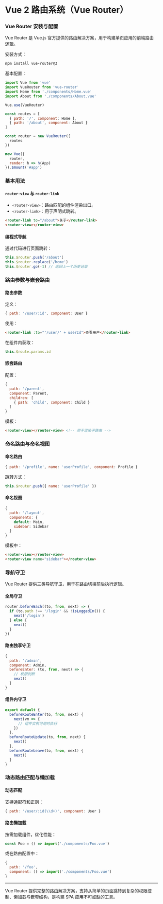 # Vue 2 路由系统（Vue Router）

### Vue Router 安装与配置

Vue Router 是 Vue.js 官方提供的路由解决方案，用于构建单页应用的前端路由逻辑。

安装方式：

```bash
npm install vue-router@3
```

基本配置：

```js
import Vue from 'vue'
import VueRouter from 'vue-router'
import Home from './components/Home.vue'
import About from './components/About.vue'

Vue.use(VueRouter)

const routes = [
  { path: '/', component: Home },
  { path: '/about', component: About }
]

const router = new VueRouter({
  routes
})

new Vue({
  router,
  render: h => h(App)
}).$mount('#app')
```

### 基本用法

#### `router-view` 与 `router-link`

- `<router-view>`：路由匹配的组件渲染出口。
- `<router-link>`：用于声明式跳转。

```html
<router-link to="/about">关于</router-link>
<router-view></router-view>
```

#### 编程式导航

通过代码进行页面跳转：

```js
this.$router.push('/about')
this.$router.replace('/home')
this.$router.go(-1) // 返回上一个历史记录
```

### 路由参数与嵌套路由

#### 路由参数

定义：

```js
{ path: '/user/:id', component: User }
```

使用：

```html
<router-link :to="'/user/' + userId">查看用户</router-link>
```

在组件内获取：

```js
this.$route.params.id
```

#### 嵌套路由

配置：

```js
{
  path: '/parent',
  component: Parent,
  children: [
    { path: 'child', component: Child }
  ]
}
```

模板：

```html
<router-view></router-view> <!-- 用于渲染子路由 -->
```

### 命名路由与命名视图

#### 命名路由

```js
{ path: '/profile', name: 'userProfile', component: Profile }
```

跳转方式：

```js
this.$router.push({ name: 'userProfile' })
```

#### 命名视图

```js
{
  path: '/layout',
  components: {
    default: Main,
    sidebar: Sidebar
  }
}
```

模板中：

```html
<router-view></router-view>
<router-view name="sidebar"></router-view>
```

### 导航守卫

Vue Router 提供三类导航守卫，用于在路由切换前后执行逻辑。

#### 全局守卫

```js
router.beforeEach((to, from, next) => {
  if (to.path !== '/login' && !isLoggedIn()) {
    next('/login')
  } else {
    next()
  }
})
```

#### 路由独享守卫

```js
{
  path: '/admin',
  component: Admin,
  beforeEnter: (to, from, next) => {
    // 权限判断
    next()
  }
}
```

#### 组件内守卫

```js
export default {
  beforeRouteEnter(to, from, next) {
    next(vm => {
      // 组件实例可用时执行
    })
  },
  beforeRouteUpdate(to, from, next) {
    next()
  },
  beforeRouteLeave(to, from, next) {
    next()
  }
}
```

### 动态路由匹配与懒加载

#### 动态匹配

支持通配符和正则：

```js
{ path: '/user/:id(\\d+)', component: User }
```

#### 路由懒加载

按需加载组件，优化性能：

```js
const Foo = () => import('./components/Foo.vue')
```

或在路由配置中：

```js
{
  path: '/foo',
  component: () => import('./components/Foo.vue')
}
```

---

Vue Router 提供完整的路由解决方案，支持从简单的页面跳转到复杂的权限控制、懒加载与嵌套结构，是构建 SPA 应用不可或缺的工具。
